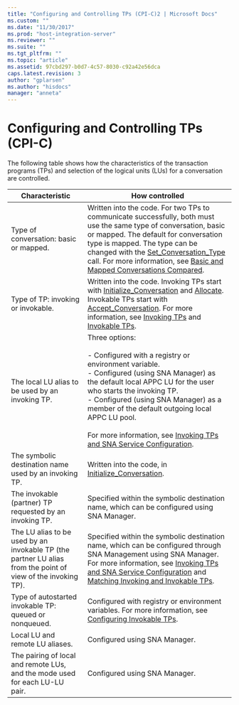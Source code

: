 ```yaml
---
title: "Configuring and Controlling TPs (CPI-C)2 | Microsoft Docs"
ms.custom: ""
ms.date: "11/30/2017"
ms.prod: "host-integration-server"
ms.reviewer: ""
ms.suite: ""
ms.tgt_pltfrm: ""
ms.topic: "article"
ms.assetid: 97cbd297-b0d7-4c57-8030-c92a42e56dca
caps.latest.revision: 3
author: "gplarsen"
ms.author: "hisdocs"
manager: "anneta"
---
```

# Configuring and Controlling TPs (CPI-C)
The following table shows how the characteristics of the transaction programs (TPs) and selection of the logical units (LUs) for a conversation are controlled.  
  
|Characteristic|How controlled|  
|--------------------|--------------------|  
|Type of conversation:  basic or mapped.|Written into the code. For two TPs to communicate successfully, both must use the same type of conversation, basic or mapped. The default for conversation type is mapped. The type can be changed with the [Set_Conversation_Type](./set-conversation-type-cpi-c-1.md) call. For more information, see [Basic and Mapped Conversations Compared](../core/basic-and-mapped-conversations-compared-cpi-c-2.md).|  
|Type of TP:  invoking or invokable.|Written into the code. Invoking TPs start with [Initialize_Conversation](./initialize-conversation-cpi-c-1.md) and [Allocate](./allocate-cpi-c-2.md). Invokable TPs start with [Accept_Conversation](./accept-conversation-cpi-c-2.md). For more information, see [Invoking TPs](../core/invoking-tps-cpi-c-2.md) and [Invokable TPs](../core/invokable-tps-cpi-c-2.md).|  
|The local LU alias to be used by an invoking TP.|Three options:<br /><br /> -   Configured with a registry or environment variable.<br />-   Configured (using SNA Manager) as the default local APPC LU for the user who starts the invoking TP.<br />-   Configured (using SNA Manager) as a member of the default outgoing local APPC LU pool.<br /><br /> For more information, see [Invoking TPs and SNA Service Configuration](../core/invoking-tps-and-sna-service-configuration-cpi-c-2.md).|  
|The symbolic destination name used by an invoking TP.|Written into the code, in [Initialize_Conversation](./initialize-conversation-cpi-c-1.md).|  
|The invokable (partner) TP requested by an invoking TP.|Specified within the symbolic destination name, which can be configured using SNA Manager.|  
|The LU alias to be used by an invokable TP (the partner LU alias from the point of view of the invoking TP).|Specified within the symbolic destination name, which can be configured through SNA Management using SNA Manager. For more information, see [Invoking TPs and SNA Service Configuration](../core/invoking-tps-and-sna-service-configuration-cpi-c-2.md) and [Matching Invoking and Invokable TPs](../core/matching-invoking-and-invokable-tps-cpi-c-1.md).|  
|Type of autostarted invokable TP: queued or nonqueued.|Configured with registry or environment variables. For more information, see [Configuring Invokable TPs](../core/configuring-invokable-tps-cpi-c-1.md).|  
|Local LU and remote LU aliases.|Configured using SNA Manager.|  
|The pairing of local and remote LUs, and the mode used for each LU-LU pair.|Configured using SNA Manager.|